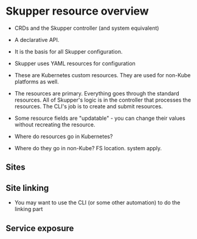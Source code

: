 # Skupper resource overview

- CRDs and the Skupper controller (and system equivalent)
- A declarative API.
- It is the basis for all Skupper configuration.
- Skupper uses YAML resources for configuration
- These are Kubernetes custom resources.  They are used for non-Kube platforms as well.

- The resources are primary.  Everything goes through the standard
  resources.  All of Skupper's logic is in the controller that
  processes the resources.  The CLI's job is to create and submit
  resources.

- Some resource fields are "updatable" - you can change their values
  without recreating the resource.

- Where do resources go in Kubernetes?
- Where do they go in non-Kube?  FS location.  system apply.

## Sites

## Site linking

- You may want to use the CLI (or some other automation) to do the
  linking part

## Service exposure

<!-- ## Hello World using YAML -->

<!-- Site West: -->

<!-- ~~~ -->
<!-- apiVersion: skupper.io/v2alpha1 -->
<!-- kind: Site -->
<!-- metadata: -->
<!--   name: west -->
<!--   namespace: hello-world-west -->
<!-- spec: -->
<!--   linkAccess: default -->
<!-- --- -->
<!-- apiVersion: skupper.io/v2alpha1 -->
<!-- kind: Listener -->
<!-- metadata: -->
<!--   name: backend -->
<!--   namespace: hello-world-west -->
<!-- spec: -->
<!--   routingKey: backend -->
<!--   port: 8080 -->
<!--   host: backend -->
<!-- ~~~ -->

<!-- ~~~ -->
<!-- skupper token issue ~/west-token.yaml -->
<!-- ~~~ -->

<!-- Site East: -->

<!-- ~~~ -->
<!-- apiVersion: skupper.io/v2alpha1 -->
<!-- kind: Site -->
<!-- metadata: -->
<!--   name: east -->
<!--   namespace: hello-world-east -->
<!-- --- -->
<!-- apiVersion: skupper.io/v2alpha1 -->
<!-- kind: Connector -->
<!-- metadata: -->
<!--   name: backend -->
<!--   namespace: hello-world-east -->
<!-- spec: -->
<!--   routingKey: backend -->
<!--   port: 8080 -->
<!--   selector: app=backend -->
<!-- ~~~ -->

<!-- ~~~ -->
<!-- skupper token redeem ~/west-token.yaml -->
<!-- ~~~ -->
